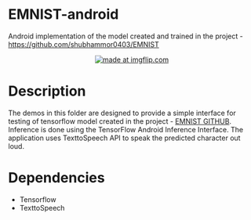 # EMNIST-android
Android implementation of the model created and trained in the project - https://github.com/shubhammor0403/EMNIST

<div align = "center"><a href="https://imgflip.com/gif/2eb4ea"><img src="https://i.imgflip.com/2eb4ea.gif" title="made at imgflip.com"/></a></div>

# Description
The demos in this folder are designed to provide a simple interface for testing of tensorflow model created in the project - <a href="https://github.com/shubhammor0403/EMNIST">EMNIST GITHUB</a>. Inference is done using the TensorFlow Android Inference Interface. The application uses TexttoSpeech API to speak the predicted character out loud.

# Dependencies
<ul>
  <li>Tensorflow</li>
  <li>TexttoSpeech</li>
